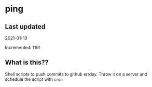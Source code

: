 # ping

## Last updated
2021-01-13

Incremented: 1191

## What is this??
Shell scripts to push commits to github errday. Throw it on a server and schedule the script with `cron`
